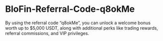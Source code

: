 # BloFin-Referral-Code-q8okMe
By using the referral code “q8okMe”, you can unlock a welcome bonus worth up to $5,000 USDT, along with additional perks like trading rewards, referral commissions, and VIP privileges.
